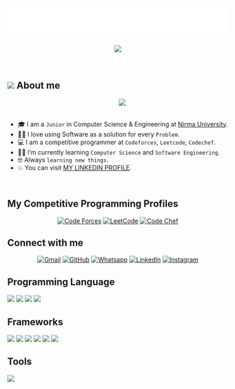 <h1 align="center">
  <img src="./name.svg" alt="Divy Suthar" />
</h1>

<p align="center">
  <a href="https://github.com/DenverCoder1/readme-typing-svg"><img src="https://readme-typing-svg.herokuapp.com?font=Time+New+Roman&color=%23C8BE25&size=25&center=true&vCenter=true&width=600&height=100&lines=Software+Engineer;Computer+Science+Student;Always+learning+new+things"></a>
</p>
<br>

## <picture><img src = "https://github.com/7oSkaaa/7oSkaaa/blob/main/Images/about_me.gif?raw=true" width = 50px></picture> About me

<picture> <img align="right" src="https://github.com/7oSkaaa/7oSkaaa/blob/main/Images/Right_Side.gif?raw=true" width = 250px></picture>

<br><br>

- 🎓 I am a `Junior` in Computer Science & Engineering at <a href="https://nirmauni.ac.in/">Nirma University</a>. <i class="fas fa-university"></i>
- :technologist: I love using Software as a solution for every `Problem`.
- :computer: I am a competitive programmer at `Codeforces`, `Leetcode`, `Codechef`.
- :student: I’m currently learning `Computer Science` and `Software Engineering`.
- :nerd_face: Always `learning new things`.
- :boom: You can visit [MY LINKEDIN PROFILE](https://www.linkedin.com/in/divy-suthar-18a547241/).
<br>

## My Competitive Programming Profiles

<p align="center">
  <a href="https://codeforces.com/profile/Divy_029"><img src="https://img.icons8.com/external-tal-revivo-shadow-tal-revivo/50/000000/external-codeforces-programming-competitions-and-contests-programming-community-logo-shadow-tal-revivo.png" alt="Code Forces"/></a>
	<a href="https://leetcode.com/u/divysuthar/"><img src="https://img.icons8.com/external-tal-revivo-shadow-tal-revivo/50/000000/external-level-up-your-coding-skills-and-quickly-land-a-job-logo-shadow-tal-revivo.png" alt="LeetCode"/></a>
	<a href="https://www.codechef.com/users/divysuthar"><img src="https://img.icons8.com/color/50/000000/codechef.png" alt="Code Chef"/></a>
</p>

## Connect with me
<p align="center">
	<a href="mailto:divysuthar029@gmail.com"><img img src="https://img.shields.io/badge/gmail-%23EA4335.svg?style=plastic&logo=gmail&logoColor=white" alt="Gmail"/></a>
	<a href="https://github.com/divysuthar"><img src="https://img.shields.io/badge/github-%23181717.svg?style=plastic&logo=github&logoColor=white" alt="GitHub"/></a>
	<a href="https://wa.me/9909724010"><img src="https://img.shields.io/badge/whatsapp-%2325D366.svg?style=plastic&logo=whatsapp&logoColor=white" alt="Whatsapp"/></a>
	<a href="https://www.linkedin.com/in/divy-suthar-18a547241/"><img src="https://img.shields.io/badge/linkedin-%230A66C2.svg?style=plastic&logo=linkedin&logoColor=white" alt="LinkedIn"/></a>
	<a href="https://www.instagram.com/divy_029"><img src="https://img.shields.io/badge/instagram-%23E4405F.svg?style=plastic&logo=instagram&logoColor=white" alt="Instagram"/></a>
</p>

## Programming Language
<p>
  <img src="c.svg">
  <img src="cpp.svg">
  <img src="python.svg">
  <img src="js.svg">
</p>

## Frameworks
<p>
  <img src="django.svg">
  <img src="html.svg">
  <img src="git.svg">
  <img src="react.svg">
  <img src="mysql.svg">
  <img src="mongodb.svg">
</p>

## Tools
<p>
  <img src="git.svg">
</p>

